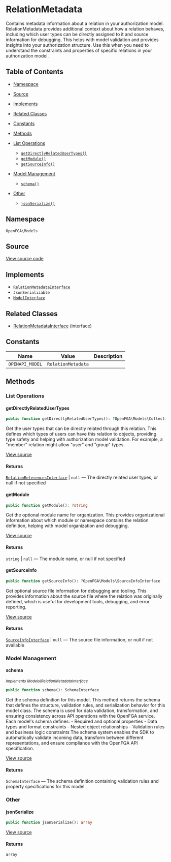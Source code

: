 # RelationMetadata

Contains metadata information about a relation in your authorization model. RelationMetadata provides additional context about how a relation behaves, including which user types can be directly assigned to it and source information for debugging. This helps with model validation and provides insights into your authorization structure. Use this when you need to understand the constraints and properties of specific relations in your authorization model.

## Table of Contents

* [Namespace](#namespace)
* [Source](#source)
* [Implements](#implements)
* [Related Classes](#related-classes)
* [Constants](#constants)
* [Methods](#methods)

* [List Operations](#list-operations)
    * [`getDirectlyRelatedUserTypes()`](#getdirectlyrelatedusertypes)
    * [`getModule()`](#getmodule)
    * [`getSourceInfo()`](#getsourceinfo)
* [Model Management](#model-management)
    * [`schema()`](#schema)
* [Other](#other)
    * [`jsonSerialize()`](#jsonserialize)

## Namespace

`OpenFGA\Models`

## Source

[View source code](https://github.com/evansims/openfga-php/blob/main/src/Models/RelationMetadata.php)

## Implements

* [`RelationMetadataInterface`](RelationMetadataInterface.md)
* `JsonSerializable`
* [`ModelInterface`](ModelInterface.md)

## Related Classes

* [RelationMetadataInterface](Models/RelationMetadataInterface.md) (interface)

## Constants

| Name            | Value              | Description |
| --------------- | ------------------ | ----------- |
| `OPENAPI_MODEL` | `RelationMetadata` |             |

## Methods

### List Operations

#### getDirectlyRelatedUserTypes

```php
public function getDirectlyRelatedUserTypes(): ?OpenFGA\Models\Collections\RelationReferencesInterface

```

Get the user types that can be directly related through this relation. This defines which types of users can have this relation to objects, providing type safety and helping with authorization model validation. For example, a &quot;member&quot; relation might allow &quot;user&quot; and &quot;group&quot; types.

[View source](https://github.com/evansims/openfga-php/blob/main/src/Models/RelationMetadata.php#L60)

#### Returns

[`RelationReferencesInterface`](Models/Collections/RelationReferencesInterface.md) &#124; `null` — The directly related user types, or null if not specified

#### getModule

```php
public function getModule(): ?string

```

Get the optional module name for organization. This provides organizational information about which module or namespace contains the relation definition, helping with model organization and debugging.

[View source](https://github.com/evansims/openfga-php/blob/main/src/Models/RelationMetadata.php#L69)

#### Returns

`string` &#124; `null` — The module name, or null if not specified

#### getSourceInfo

```php
public function getSourceInfo(): ?OpenFGA\Models\SourceInfoInterface

```

Get optional source file information for debugging and tooling. This provides information about the source file where the relation was originally defined, which is useful for development tools, debugging, and error reporting.

[View source](https://github.com/evansims/openfga-php/blob/main/src/Models/RelationMetadata.php#L78)

#### Returns

[`SourceInfoInterface`](SourceInfoInterface.md) &#124; `null` — The source file information, or null if not available

### Model Management

#### schema

*<small>Implements Models\RelationMetadataInterface</small>*

```php
public function schema(): SchemaInterface

```

Get the schema definition for this model. This method returns the schema that defines the structure, validation rules, and serialization behavior for this model class. The schema is used for data validation, transformation, and ensuring consistency across API operations with the OpenFGA service. Each model&#039;s schema defines: - Required and optional properties - Data types and format constraints - Nested object relationships - Validation rules and business logic constraints The schema system enables the SDK to automatically validate incoming data, transform between different representations, and ensure compliance with the OpenFGA API specification.

[View source](https://github.com/evansims/openfga-php/blob/main/src/Models/ModelInterface.php#L52)

#### Returns

`SchemaInterface` — The schema definition containing validation rules and property specifications for this model

### Other

#### jsonSerialize

```php
public function jsonSerialize(): array

```

[View source](https://github.com/evansims/openfga-php/blob/main/src/Models/RelationMetadata.php#L87)

#### Returns

`array`
